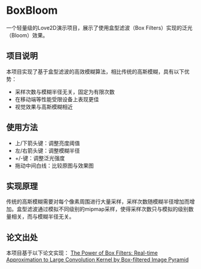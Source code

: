 # BoxBloom

一个轻量级的Love2D演示项目，展示了使用盒型滤波（Box Filters）实现的泛光（Bloom）效果。

## 项目说明

本项目实现了基于盒型滤波的高效模糊算法，相比传统的高斯模糊，具有以下优势：
- 采样次数与模糊半径无关，固定为有限次数
- 在移动端等性能受限设备上表现更佳
- 视觉效果与高斯模糊相近

## 使用方法

- 上/下箭头键：调整亮度阈值
- 左/右箭头键：调整模糊半径
- +/-键：调整泛光强度
- 拖动中间白线：比较原图与效果图

## 实现原理

传统的高斯模糊需要对每个像素周围进行大量采样，采样次数随模糊半径增加而增加。盒型滤波通过模拟不同级别的mipmap采样，使得采样次数只与模拟的级别数量相关，而与模糊半径无关。

## 论文出处

本项目基于以下论文实现：
[The Power of Box Filters: Real-time Approximation to Large Convolution Kernel by Box-filtered Image Pyramid](https://www.researchgate.net/publication/337301359_The_Power_of_Box_Filters_Real-time_Approximation_to_Large_Convolution_Kernel_by_Box-filtered_Image_Pyramid)

